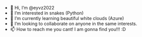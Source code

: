 - 👋 Hi, I’m @eyvz2022
- 👀 I’m interested in snakes (Python)
- 🌱 I’m currently learning beautiful white clouds (Azure)
- 💞️ I’m looking to collaborate on anyone in the same interests.
- 📫 How to reach me you cant! I am gonna find you!!! :D

<!---
eyvz2022/eyvz2022 is a ✨ special ✨ repository because its `README.md` (this file) appears on your GitHub profile.
You can click the Preview link to take a look at your changes.
--->
